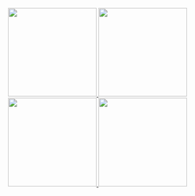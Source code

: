 
<p align="center">
  <a href="https://github.com/obssousa">
   <img height="180em" src="https://github-readme-stats.vercel.app/api?username=obssousa&show_icons=true&theme=dracula&count_private=true" />
   <img height="180em" src="https://github-readme-stats.vercel.app/api/top-langs/?username=obssousa&layout=compact&theme=dracula&count_private=true" />
   <img height="180em" src="http://github-readme-streak-stats.herokuapp.com?user=obssousa&theme=dracula&date_format=%5BY%20%5DM%20j)" />
   <img height="180em" src="https://github-profile-trophy.vercel.app/?username=obssousa&theme=dracula&row=2&column=3" />
  </a>
</p>
